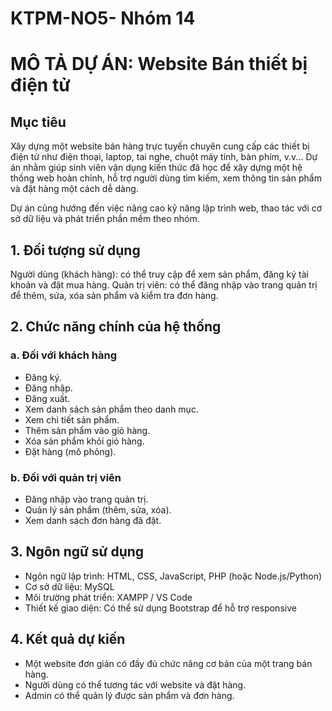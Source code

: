 # KTPM-NO5- Nhóm 14

#  MÔ TẢ DỰ ÁN: Website Bán thiết bị điện tử

## Mục tiêu 
Xây dựng một website bán hàng trực tuyến chuyên cung cấp các thiết bị điện tử như điện thoại, laptop, tai nghe, chuột máy tính, bàn phím, v.v... Dự án nhằm giúp sinh viên vận dụng kiến thức đã học để xây dựng một hệ thống web hoàn chỉnh, hỗ trợ người dùng tìm kiếm, xem thông tin sản phẩm và đặt hàng một cách dễ dàng.

Dự án cũng hướng đến việc nâng cao kỹ năng lập trình web, thao tác với cơ sở dữ liệu và phát triển phần mềm theo nhóm.


##  1. Đối tượng sử dụng 

Người dùng (khách hàng): có thể truy cập để xem sản phẩm, đăng ký tài khoản và đặt mua hàng.
Quản trị viên: có thể đăng nhập vào trang quản trị để thêm, sửa, xóa sản phẩm và kiểm tra đơn hàng.

##  2. Chức năng chính của hệ thống 

### a. Đối với khách hàng

- Đăng ký.
- Đăng nhập.
- Đăng xuất.
- Xem danh sách sản phẩm theo danh mục.
- Xem chi tiết sản phẩm.
- Thêm sản phẩm vào giỏ hàng.
- Xóa sản phẩm khỏi giỏ hàng.
- Đặt hàng (mô phỏng).


### b. Đối với quản trị viên

- Đăng nhập vào trang quản trị.
- Quản lý sản phẩm (thêm, sửa, xóa).
- Xem danh sách đơn hàng đã đặt.

## 3. Ngôn ngữ sử dụng

- Ngôn ngữ lập trình: HTML, CSS, JavaScript, PHP (hoặc Node.js/Python)
- Cơ sở dữ liệu: MySQL
- Môi trường phát triển: XAMPP / VS Code
- Thiết kế giao diện: Có thể sử dụng Bootstrap để hỗ trợ responsive


## 4. Kết quả dự kiến

- Một website đơn giản có đầy đủ chức năng cơ bản của một trang bán hàng.
- Người dùng có thể tương tác với website và đặt hàng.
- Admin có thể quản lý được sản phẩm và đơn hàng.





   


